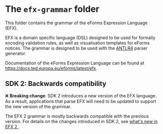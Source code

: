 # The `efx-grammar` folder

This folder contains the grammar of the eForms Expression Language (EFX). 

EFX is a domain specific language (DSL) designed to be used for formally encoding validation rules, as well as visualisation templates for eForms notices. The grammar is designed to be used with the [ANTLR4](https://www.antlr.org/) parser generator.

Documentation of the eForms Expression Language can be found at https://docs.ted.europa.eu/eforms/latest/efx.

## SDK 2: Backwards compatibility

:x: **Breaking change**: SDK 2 introduces a new version of the EFX language. As a result, applications that parse EFX will need to be updated to support the new version of the grammar.

The EFX 2 grammar is mostly backwards compatible with the previous version. For details on the changes introduced in SDK 2, see [what's new in EFX 2 ](https://docs.ted.europa.eu/home/eforms/sdk2/efx2.html).